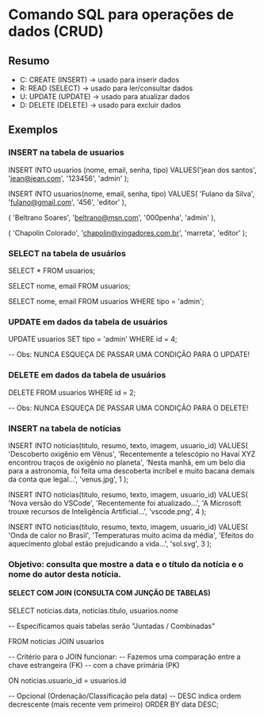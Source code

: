 # Comando SQL para operações de dados (CRUD)

## Resumo

- C: CREATE (INSERT) -> usado para inserir dados
- R: READ (SELECT) -> usado para ler/consultar dados
- U: UPDATE (UPDATE) -> usado para atualizar dados
- D: DELETE (DELETE) -> usado para excluir dados


## Exemplos


### INSERT na tabela de usuarios

INSERT INTO usuarios (nome, email, senha, tipo)
VALUES('jean dos santos',
    'jean@jean.com',
    '123456',
    'admin'
);

INSERT INTO usuarios(nome, email, senha, tipo)
VALUES(
    'Fulano da Silva',
    'fulano@gmail.com',
    '456',
    'editor'
),

(
    'Beltrano Soares',
    'beltrano@msn.com',
    '000penha',
    'admin'
),

(
    'Chapolin Colorado',
    'chapolin@vingadores.com.br',
    'marreta',
    'editor'
);

### SELECT na tabela de usuários

SELECT * FROM usuarios;

SELECT nome, email FROM usuarios;

SELECT nome, email FROM usuarios WHERE tipo = 'admin';

### UPDATE em dados da tabela de usuários

UPDATE usuarios SET tipo = 'admin'
WHERE id = 4;

-- Obs: NUNCA ESQUEÇA DE PASSAR UMA CONDIÇÃO PARA O UPDATE!


### DELETE em dados da tabela de usuários

DELETE FROM usuarios WHERE id = 2;


-- Obs: NUNCA ESQUEÇA DE PASSAR UMA CONDIÇÃO PARA O DELETE!

### INSERT na tabela de notícias

INSERT INTO noticias(titulo, resumo, texto, imagem, usuario_id)
VALUES(
    'Descoberto oxigênio em Vênus',
    'Recentemente a telescópio no Havaí XYZ encontrou traços de oxigênio no planeta',
    'Nesta manhã, em um belo dia para a astronomia, foi feita uma descoberta incríbel e muito bacana demais da conta que legal...',
    'venus.jpg',
    1
);

INSERT INTO noticias(titulo, resumo, texto, imagem, usuario_id)
VALUES(
    'Nova versão do VSCode',
    'Recentemente foi atualizado...',
    'A Microsoft trouxe recursos de Inteligência Artificial...',
    'vscode.png',
    4
);

INSERT INTO noticias(titulo, resumo, texto, imagem, usuario_id)
VALUES(
    'Onda de calor no Brasil',
    'Temperaturas muito acima da média',
    'Efeitos do aquecimento global estão prejudicando a vida...',
    'sol.svg',
    3
);

### Objetivo: consulta que mostre a data e o título da notícia e o nome do autor desta notícia.

#### SELECT COM JOIN (CONSULTA COM JUNÇÃO DE TABELAS)

SELECT 
    noticias.data,
    noticias.titulo,
    usuarios.nome


-- Especificamos quais tabelas serão "Juntadas / Combinadas"

FROM noticias JOIN usuarios

-- Critério para o JOIN funcionar:
-- Fazemos uma comparação entre a chave estrangeira (FK)
-- com a chave primária (PK)

ON noticias.usuario_id = usuarios.id

-- Opcional (Ordenação/Classificação pela data)
-- DESC indica ordem decrescente (mais recente vem primeiro)
ORDER BY data DESC;